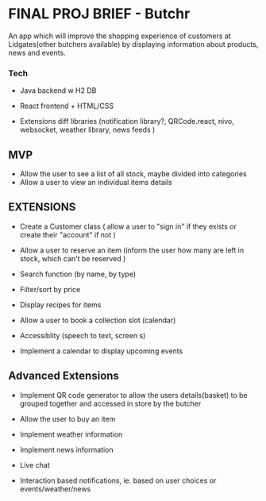 # FINAL PROJ BRIEF - Butchr
An app which will improve the shopping experience of customers at Lidgates(other butchers available) by displaying information about products, news and events. 

### Tech 
- Java backend w H2 DB 
- React frontend + HTML/CSS

- Extensions diff libraries (notification library?, QRCode.react, nivo, websocket, weather library, news feeds )

## MVP
- Allow the user to see a list of all stock,  maybe divided into categories 
- Allow a user to view an individual items details


## EXTENSIONS
- Create a Customer class ( allow a user to "sign in" if they exists or create their "account" if not )
- Allow a user to reserve an item (inform the user how many are left in stock, which can't be reserved )

- Search function (by name, by type)
- Filter/sort by price 
- Display recipes for items

- Allow a user to book a collection slot (calendar)
- Accessiblity (speech to text, screen s)

- Implement a calendar to display upcoming events 
## Advanced Extensions
- Implement QR code generator to allow the users details(basket) to be grouped together and accessed in store by the butcher
- Allow the user to buy an item

- Implement weather information 
- Implement news information

- Live chat
- Interaction based notifications, ie. based on user choices or events/weather/news


